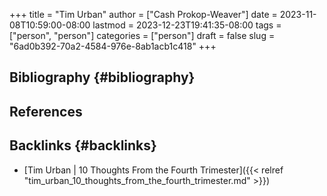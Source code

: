 +++
title = "Tim Urban"
author = ["Cash Prokop-Weaver"]
date = 2023-11-08T10:59:00-08:00
lastmod = 2023-12-23T19:41:35-08:00
tags = ["person", "person"]
categories = ["person"]
draft = false
slug = "6ad0b392-70a2-4584-976e-8ab1acb1c418"
+++

## Bibliography {#bibliography}

## References

<style>.csl-entry{text-indent: -1.5em; margin-left: 1.5em;}</style><div class="csl-bib-body">
</div>



## Backlinks {#backlinks}

-   [Tim Urban | 10 Thoughts From the Fourth Trimester]({{< relref "tim_urban_10_thoughts_from_the_fourth_trimester.md" >}})

